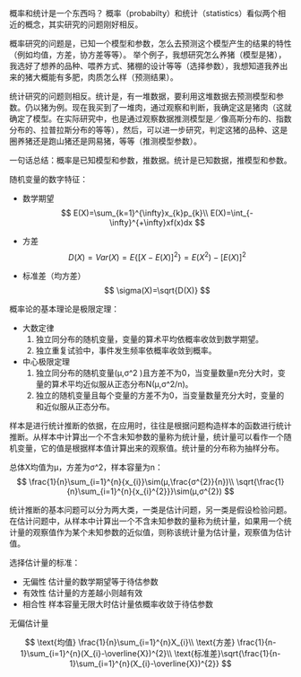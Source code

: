 概率和统计是一个东西吗？
概率（probabilty）和统计（statistics）看似两个相近的概念，其实研究的问题刚好相反。

概率研究的问题是，已知一个模型和参数，怎么去预测这个模型产生的结果的特性（例如均值，方差，协方差等等）。 举个例子，我想研究怎么养猪（模型是猪），我选好了想养的品种、喂养方式、猪棚的设计等等（选择参数），我想知道我养出来的猪大概能有多肥，肉质怎么样（预测结果）。

统计研究的问题则相反。统计是，有一堆数据，要利用这堆数据去预测模型和参数。仍以猪为例。现在我买到了一堆肉，通过观察和判断，我确定这是猪肉（这就确定了模型。在实际研究中，也是通过观察数据推测模型是／像高斯分布的、指数分布的、拉普拉斯分布的等等），然后，可以进一步研究，判定这猪的品种、这是圈养猪还是跑山猪还是网易猪，等等（推测模型参数）。

一句话总结：概率是已知模型和参数，推数据。统计是已知数据，推模型和参数。

随机变量的数字特征：
- 数学期望
$$
E(X)=\sum_{k=1}^{\infty}x_{k}p_{k}\\
E(X)=\int_{-\infty}^{+\infty}xf(x)dx
$$

- 方差
$$
D(X)=Var(X)=E\{[X-E(X)]^{2}\}=E(X^{2})-[E(X)]^{2}
$$

- 标准差（均方差）
$$
\sigma(X)=\sqrt{D(X)}
$$

概率论的基本理论是极限定理：
- 大数定律
  1. 独立同分布的随机变量，变量的算术平均依概率收敛到数学期望。
  2. 独立重复试验中，事件发生频率依概率收敛到概率。
- 中心极限定理
  1. 独立同分布的随机变量(μ,σ^2 )且方差不为0，当变量数量n充分大时，变量的算术平均近似服从正态分布N(μ,σ^2/n)。
  2. 独立的随机变量且每个变量的方差不为0，当变量数量充分大时，变量的和近似服从正态分布。

样本是进行统计推断的依据，在应用时，往往是根据问题构造样本的函数进行统计推断。从样本中计算出一个不含未知参数的量称为统计量，统计量可以看作一个随机变量，它的值是根据样本值计算出来的观察值。统计量的分布称为抽样分布。

总体X均值为μ，方差为σ^2，样本容量为n：
$$
\frac{1}{n}\sum_{i=1}^{n}{x_{i}}\sim(μ,\frac{σ^{2}}{n})\\
\sqrt{\frac{1}{n}\sum_{i=1}^{n}{x_{i}^{2}}}\sim(μ,σ^{2})
$$


统计推断的基本问题可以分为两大类，一类是估计问题，另一类是假设检验问题。在估计问题中，从样本中计算出一个不含未知参数的量称为统计量，如果用一个统计量的观察值作为某个未知参数的近似值，则称该统计量为估计量，观察值为估计值。

选择估计量的标准：
- 无偏性  估计量的数学期望等于待估参数
- 有效性  估计量的方差越小则越有效
- 相合性  样本容量无限大时估计量依概率收敛于待估参数

无偏估计量

$$
\text{均值} \frac{1}{n}\sum_{i=1}^{n}X_{i}\\
\text{方差} \frac{1}{n-1}\sum_{i=1}^{n}(X_{i}-\overline{X})^{2}\\
\text{标准差}\sqrt{\frac{1}{n-1}\sum_{i=1}^{n}(X_{i}-\overline{X})^{2}}
$$